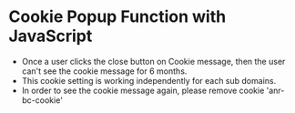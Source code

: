 # Cookie Popup Function with JavaScript
  * Once a user clicks the close button on Cookie message, then the user can't see the cookie message for 6 months.
  * This cookie setting is working independently for each sub domains.
  * In order to see the cookie message again, please remove cookie 'anr-bc-cookie'
